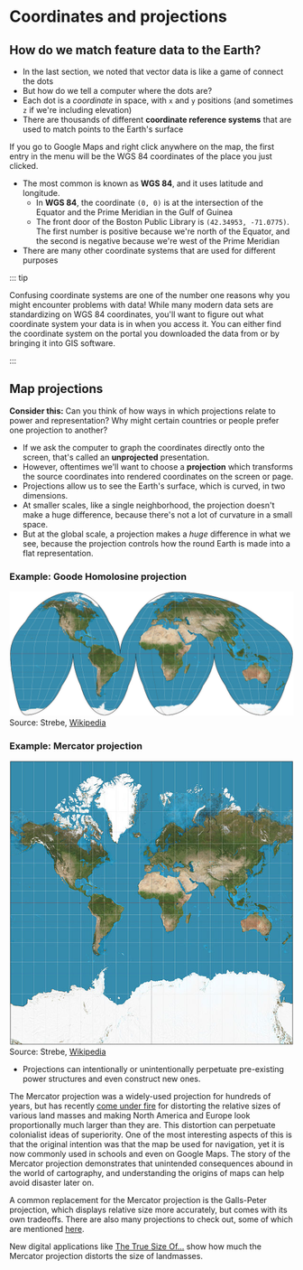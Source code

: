 # Coordinates and projections

## How do we match feature data to the Earth?

* In the last section, we noted that vector data is like a game of connect the dots
* But how do we tell a computer where the dots are?
* Each dot is a *coordinate* in space, with `x` and `y` positions (and sometimes `z` if we're including elevation)
* There are thousands of different **coordinate reference systems** that are used to match points to the Earth's surface

<aside>

If you go to Google Maps and right click anywhere on the map, the first entry in the menu will be the WGS 84 coordinates of the place you just clicked.

</aside>

  * The most common is known as **WGS 84**, and it uses latitude and longitude.
    * In **WGS 84**, the coordinate `(0, 0)` is at the intersection of the Equator and the Prime Meridian in the Gulf of Guinea
    * The front door of the Boston Public Library is `(42.34953, -71.0775)`. The first number is positive because we're north of the Equator, and the second is negative because we're west of the Prime Meridian
* There are many other coordinate systems that are used for different purposes

::: tip

Confusing coordinate systems are one of the number one reasons why you might encounter problems with data! While many modern data sets are standardizing on WGS 84 coordinates, you'll want to figure out what coordinate system your data is in when you access it. You can either find the coordinate system on the portal you downloaded the data from or by bringing it into GIS software.

:::

## Map projections


<aside>

**Consider this:** Can you think of how ways in which projections relate to power and representation? Why might certain countries or people prefer one projection to another?

</aside>

* If we ask the computer to graph the coordinates directly onto the screen, that's called an **unprojected** presentation.
*  However, oftentimes we'll want to choose a **projection** which transforms the source coordinates into rendered coordinates on the screen or page.
* Projections allow us to see the Earth's surface, which is curved, in two dimensions.
*  At smaller scales, like a single neighborhood, the projection doesn't make a huge difference, because there's not a lot of curvature in a small space.
*  But at the global scale, a projection makes a *huge* difference in what we see, because the projection controls how the round Earth is made into a flat representation.

### Example: Goode Homolosine projection

![The world in a Goode Homolosine projection](./media/GoodeHomolosineProjection.jpeg)
Source: Strebe, [Wikipedia](https://commons.wikimedia.org/wiki/File:Goode_homolosine_projection_SW.jpg)


### Example: Mercator projection

![The world in a Mercator projection](./media/MercatorProjection.jpeg)
Source: Strebe, [Wikipedia](https://commons.wikimedia.org/wiki/File:Mercator_projection_Square.JPG)


* Projections can intentionally or unintentionally perpetuate pre-existing power structures and even construct new ones.

<hideable Title = "More reading on why projections matter">

The Mercator projection was a widely-used projection for hundreds of years, but has recently [come under fire](https://www.theguardian.com/education/2017/mar/19/boston-public-schools-world-map-mercator-peters-projection) for distorting the relative sizes of various land masses and making North America and Europe look proportionally much larger than they are. This distortion can perpetuate colonialist ideas of superiority. One of the most interesting aspects of this is that the original intention was that the map be used for navigation, yet it is now commonly used in schools and even on Google Maps. The story of the Mercator projection demonstrates that unintended consequences abound in the world of cartography, and understanding the origins of maps can help avoid disaster later on.

A common replacement for the Mercator projection is the Galls-Peter projection, which displays relative size more accurately, but comes with its own tradeoffs. There are also many  projections to check out, some of which are mentioned [here](https://www.visualcapitalist.com/problem-with-our-maps/).

New digital applications like [The True Size Of...](https://thetruesize.com) show how much the Mercator projection distorts the size of landmasses.

</hideable>

<Quizlet
	title="Check yourself"
	:questions="
	[{
		text: 'How many different numbers are necessary, at a minimum, to define a coordinate?',
		answers: [
		{text: '1'},
		{text: '2', correct: true},
		{text: '3'}
		]
	},
		{
		text: 'Which of these two maps will be more distorted depending on which projection system is chosen?',
		answers: [
		{text: 'A map of Copley Square'},
		{text: 'A map of North America', correct: true}
		]
		}]
	"
/>
